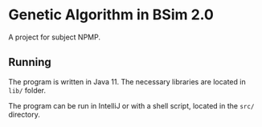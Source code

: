 # Genetic Algorithm in BSim 2.0

A project for subject NPMP.

## Running

The program is written in Java 11. The necessary libraries are located in `lib/` folder.

The program can be run in IntelliJ or with a shell script, located in the `src/` directory.

